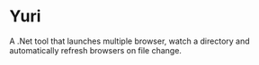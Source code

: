 Yuri
====

A .Net tool that launches multiple browser, watch a directory  and automatically refresh browsers on file change.
